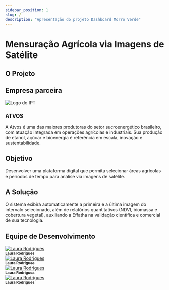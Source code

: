 ```yaml
---
sidebar_position: 1
slug: /
description: "Apresentação do projeto Dashboard Morro Verde"
---
```


# Mensuração Agrícola via Imagens de Satélite

## O Projeto

## Empresa parceira

<div style={{ display: 'flex', alignItems: 'center', flexWrap: 'wrap', marginBottom: '2rem' }}>
  <div style={{ flex: '0 0 300px', margin: '0 auto 1rem' }}>
    <img src={require("../static/img/effatha_agro_logo.png").default} alt="Logo do IPT" style={{ width: '100%', maxWidth: '400px', height: 'auto' }} />
  </div>
  <div style={{ flex: '1', minWidth: '300px', paddingLeft: '1rem' }}>
    <h3>ATVOS</h3>
    <p>A Atvos é uma das maiores produtoras do setor sucroenergético brasileiro, com atuação integrada em operações agrícolas e industriais. Sua produção de etanol, açúcar e bioenergia é referência em escala, inovação e sustentabilidade.</p>
  </div>
</div>

## Objetivo

Desenvolver uma plataforma digital que permita selecionar áreas agrícolas e períodos de tempo para análise via imagens de satélite.

## A Solução

O sistema exibirá automaticamente a primeira e a última imagem do intervalo selecionado, além de relatórios quantitativos (NDVI, biomassa e cobertura vegetal), auxiliando a Effatha na validação científica e comercial de sua tecnologia.

## Equipe de Desenvolvimento

<div style={{ display: 'flex', flexWrap: 'wrap', justifyContent: 'center', maxWidth: '100%' }}>
  <div style={{ margin: 10, textAlign: 'center', width: '20%', minWidth: '120px', maxWidth: '150px' }}>
    <a href="https://www.linkedin.com/in/laura-rodrigues31/">
      <img src={require("../static/img/Laura.png").default} style={{ borderRadius: '10%', width: '100%' }} alt="Laura Rodrigues" />
      <br />
      <sub><b>Laura Rodrigues</b></sub>
    </a>
  </div>
  <div style={{ margin: 10, textAlign: 'center', width: '20%', minWidth: '120px', maxWidth: '150px' }}>
    <a href="https://www.linkedin.com/in/laura-rodrigues31/">
      <img src={require("../static/img/Laura.png").default} style={{ borderRadius: '10%', width: '100%' }} alt="Laura Rodrigues" />
      <br />
      <sub><b>Laura Rodrigues</b></sub>
    </a>
  </div>
  <div style={{ margin: 10, textAlign: 'center', width: '20%', minWidth: '120px', maxWidth: '150px' }}>
    <a href="https://www.linkedin.com/in/laura-rodrigues31/">
      <img src={require("../static/img/Laura.png").default} style={{ borderRadius: '10%', width: '100%' }} alt="Laura Rodrigues" />
      <br />
      <sub><b>Laura Rodrigues</b></sub>
    </a>
  </div>
  <div style={{ margin: 10, textAlign: 'center', width: '20%', minWidth: '120px', maxWidth: '150px' }}>
    <a href="https://www.linkedin.com/in/laura-rodrigues31/">
      <img src={require("../static/img/Laura.png").default} style={{ borderRadius: '10%', width: '100%' }} alt="Laura Rodrigues" />
      <br />
      <sub><b>Laura Rodrigues</b></sub>
    </a>
  </div>
</div>